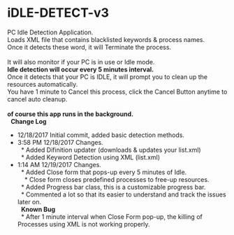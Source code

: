 # iDLE-DETECT-v3  
PC Idle Detection Application.  
Loads XML file that contains blacklisted keywords & process names.  
Once it detects these word, it will Terminate the process.  
&nbsp;  
It will also monitor if your PC is in use or Idle mode.  
**Idle detection will occur every 5 minutes interval.**  
Once it detects that your PC is IDLE, it will prompt you to clean up the resources automatically.  
You have 1 minute to Cancel this process, click the Cancel Button anytime to cancel auto cleanup.  
&nbsp;  
**of course this app runs in the background.**  
&nbsp;
**Change Log**  
* 12/18/2017 Initial commit, added basic detection methods.  
* 3:58 PM 12/18/2017 Changes.  
&nbsp;  * Added Difinition updater (downloads & updates your list.xml)  
&nbsp;  * Added Keyword Detection using XML (list.xml)  
* 1:14 AM 12/19/2017 Changes.  
&nbsp;  * Added Close form that pops-up every 5 minutes of Idle.  
&nbsp;  &nbsp;  * Close form closes predefined processes to free-up resources.  
&nbsp;  * Added Progress bar class, this is a customizable progress bar.  
&nbsp;  * Commented a lot so that its easier to understand and track the issues later on.  
&nbsp;  **Known Bug**  
&nbsp;  * After 1 minute interval when Close Form pop-up, the killing of Processes using XML is not working properly.  


